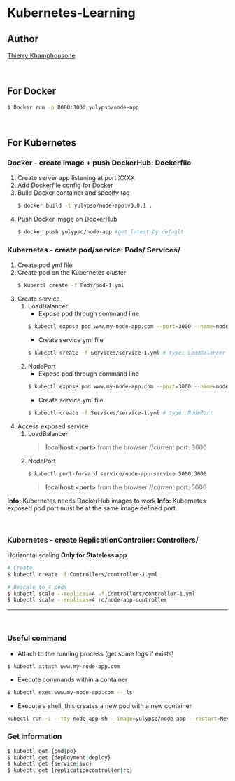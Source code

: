 # Kubernetes-Learning

## Author

[Thierry Khamphousone](https://www.linkedin.com/in/tkhamphousone/)

<br/>

## For Docker

```bash
$ Docker run -p 8000:3000 yulypso/node-app
```

<br/>

## For Kubernetes

### Docker - create image + push DockerHub: Dockerfile
1. Create server app listening at port XXXX
2. Add Dockerfile config for Docker
3. Build Docker container and specify tag
    ```bash
    $ docker build -t yulypso/node-app:v0.0.1 .
    ```
4. Push Docker image on DockerHub
    ```bash 
    $ docker push yulypso/node-app #get latest by default 
    ```

### Kubernetes - create pod/service: Pods/ Services/
1. Create pod yml file
2. Create pod on the Kubernetes cluster
    ```bash
    $ kubectl create -f Pods/pod-1.yml
    ```
3. Create service 
   1. LoadBalancer
       - Expose pod through command line
       ```bash
       $ kubectl expose pod www.my-node-app.com --port=3000 --name=node-app-service --type=LoadBalancer
       ```
       - Create service yml file
       ```bash
       $ kubectl create -f Services/service-1.yml # type: LoadBalancer
       ```
    2. NodePort
       - Expose pod through command line
       ```bash
       $ kubectl expose pod www.my-node-app.com --port=3000 --name=node-app-service --type=NodePort
       ```
       - Create service yml file
       ```bash
       $ kubectl create -f Services/service-1.yml # type: NodePort
       ```
4. Access exposed service 
   1. LoadBalancer
        > **localhost:\<port\>** from the browser //current port: 3000
   2. NodePort
        ```bash
        $ kubectl port-forward service/node-app-service 5000:3000
        ```
        > **localhost:\<port\>** from the browser //current port: 5000

**Info:** Kubernetes needs DockerHub images to work
**Info:** Kubernetes exposed pod port must be at the same image defined port.

<br/>

### Kubernetes - create ReplicationController: Controllers/

Horizontal scaling **Only for Stateless app** 

```bash
# Create
$ kubectl create -f Controllers/controller-1.yml 

# Rescale to 4 pods
$ kubectl scale --replicas=4 -f Controllers/controller-1.yml
$ kubectl scale --replicas=4 rc/node-app-controller
```

---

<br/>

### Useful command

- Attach to the running process (get some logs if exists)
```
$ kubectl attach www.my-node-app.com
```

- Execute commands within a container
```bash
$ kubectl exec www.my-node-app.com -- ls
```

- Execute a shell, this creates a new pod with a new container
```bash
kubectl run -i --tty node-app-sh --image=yulypso/node-app --restart=Never -- sh
```

### Get information

```bash
$ kubectl get {pod|po}
$ kubectl get {deployment|deploy}
$ kubectl get {service|svc}
$ kubectl get {replicationcontroller|rc}
```